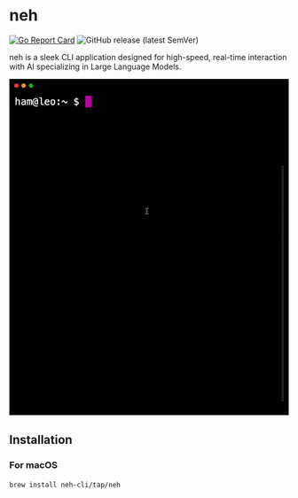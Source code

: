 # neh

[![Go Report Card](https://goreportcard.com/badge/github.com/neh-cli/neh)](https://goreportcard.com/report/github.com/neh-cli/neh)
![GitHub release (latest SemVer)](https://img.shields.io/github/v/release/neh-cli/neh?sort=semver)

neh is a sleek CLI application designed for high-speed, real-time interaction with AI specializing in Large Language Models.

<p align="center">
  <img src="https://raw.githubusercontent.com/neh-cli/neh/refs/heads/demo/screencast/screencast.gif" alt="Screencast">
</p>

## Installation

### For macOS

```bash
brew install neh-cli/tap/neh
```
